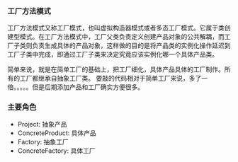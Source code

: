 ### 工厂方法模式
工厂方法模式又称工厂模式，也叫虚拟构造器模式或者多态工厂模式。它属于类创建型模式。在工厂方法模式中，工厂父类负责定义创建产品对象的公共解耦，而工厂子类则负责生成具体的产品对象，这样做的目的是将产品类的实例化操作延迟到工厂子类中完成，即通过工厂子类来决定究竟应该实例化哪一个具体产品类。

简单来说，就是在简单工厂的基础上，把工厂细化，具体产品具体的工厂制作。所有的工厂都继承自抽象工厂类。
要敲的代码相对于简单工厂来说，多了一倍。。。。。但是后期添加产品和工厂确实方便很多。

### 主要角色
* Project: 抽象产品
* ConcreteProduct: 具体产品
* Factory: 抽象工厂
* ConcreteFactory: 具体工厂



